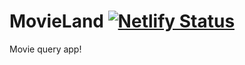 # MovieLand [![Netlify Status](https://api.netlify.com/api/v1/badges/4b8532f5-7e5c-4d32-83de-35ebc308a157/deploy-status)](https://app.netlify.com/sites/ks-movieland/deploys)

Movie query app!
